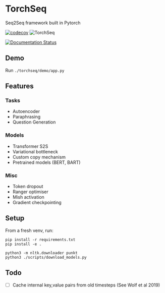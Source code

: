 # TorchSeq

Seq2Seq framework built in Pytorch

[![codecov](https://codecov.io/gh/tomhosking/torchseq/branch/master/graph/badge.svg?token=GK9W2LMJDU)](https://codecov.io/gh/tomhosking/torchseq)  ![TorchSeq](https://github.com/tomhosking/torchseq/workflows/TorchSeq/badge.svg)

[![Documentation Status](https://readthedocs.org/projects/torchseq/badge/?version=latest)](https://torchseq.readthedocs.io/en/latest/?badge=latest)


## Demo

Run `./torchseq/demo/app.py`

## Features

### Tasks

 - Autoencoder
 - Paraphrasing
 - Question Generation

### Models

 - Transformer S2S
 - Variational bottleneck
 - Custom copy mechanism
 - Pretrained models (BERT, BART)

### Misc

 - Token dropout
 - Ranger optimiser
 - Mish activation
 - Gradient checkpointing



## Setup

From a fresh venv, run:

```
pip install -r requirements.txt
pip install -e .

python3 -m nltk.downloader punkt
python3 ./scripts/download_models.py
```

## Todo

  - [ ] Cache internal key,value pairs from old timesteps (See Wolf et al 2019)

